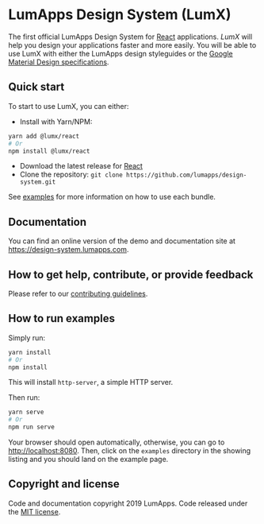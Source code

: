 # LumApps Design System (LumX)

The first official LumApps Design System for [React][react] applications.
_LumX_ will help you design your applications faster and more easily. You will be able to use LumX with either the LumApps design styleguides or the [Google Material Design specifications][material].

## Quick start

To start to use LumX, you can either:

-   Install with Yarn/NPM:

```bash
yarn add @lumx/react
# Or
npm install @lumx/react
```

-   Download the latest release for [React][react-release]
-   Clone the repository: `git clone https://github.com/lumapps/design-system.git`

See [examples](./examples) for more information on how to use each bundle.

## Documentation

You can find an online version of the demo and documentation site at https://design-system.lumapps.com.

## How to get help, contribute, or provide feedback

Please refer to our [contributing guidelines](CONTRIBUTING.md).

## How to run examples

Simply run:

```bash
yarn install
# Or
npm install
```

This will install `http-server`, a simple HTTP server.

Then run:

```bash
yarn serve
# Or
npm run serve
```

Your browser should open automatically, otherwise, you can go to [http://localhost:8080](http://localhost:8080).
Then, click on the `examples` directory in the showing listing and you should land on the example page.

## Copyright and license

Code and documentation copyright 2019 LumApps. Code released under the [MIT license](LICENSE.md).

[angularjs]: https://angularjs.org/
[react]: https://react.org/
[material]: http://www.google.com/design/spec/material-design/introduction.html
[angularjs-release]: https://www.npmjs.com/package/@lumx/angularjs
[react-release]: https://www.npmjs.com/package/@lumx/react
[webpack]: https://webpack.js.org/
